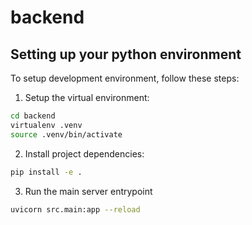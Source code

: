 # backend

## Setting up your python environment
To setup development environment, follow these steps:

1. Setup the virtual environment:
```bash
cd backend
virtualenv .venv
source .venv/bin/activate
```

2. Install project dependencies:
```bash
pip install -e .
```

3. Run the main server entrypoint
```bash
uvicorn src.main:app --reload
```


<!-- todo: setup local database?? -->
